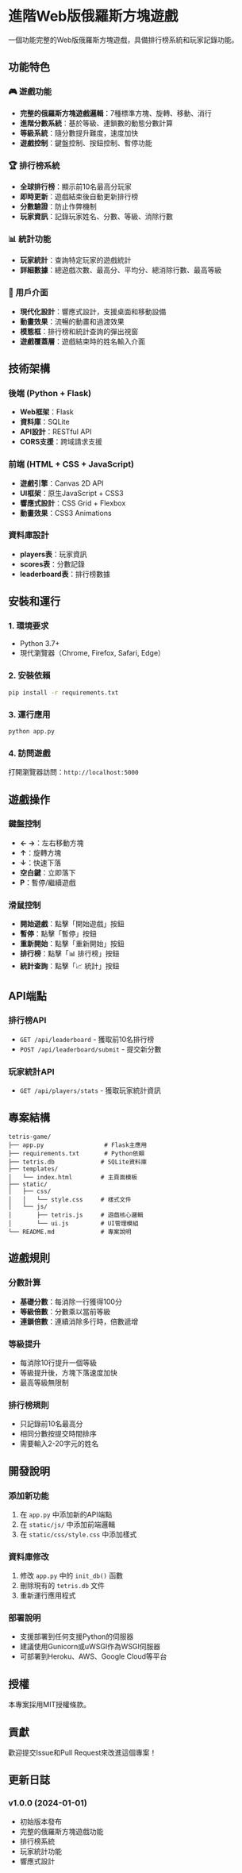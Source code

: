 # 進階Web版俄羅斯方塊遊戲

一個功能完整的Web版俄羅斯方塊遊戲，具備排行榜系統和玩家記錄功能。

## 功能特色

### 🎮 遊戲功能
- **完整的俄羅斯方塊遊戲邏輯**：7種標準方塊、旋轉、移動、消行
- **進階分數系統**：基於等級、連鎖數的動態分數計算
- **等級系統**：隨分數提升難度，速度加快
- **遊戲控制**：鍵盤控制、按鈕控制、暫停功能

### 🏆 排行榜系統
- **全球排行榜**：顯示前10名最高分玩家
- **即時更新**：遊戲結束後自動更新排行榜
- **分數驗證**：防止作弊機制
- **玩家資訊**：記錄玩家姓名、分數、等級、消除行數

### 📊 統計功能
- **玩家統計**：查詢特定玩家的遊戲統計
- **詳細數據**：總遊戲次數、最高分、平均分、總消除行數、最高等級

### 🎨 用戶介面
- **現代化設計**：響應式設計，支援桌面和移動設備
- **動畫效果**：流暢的動畫和過渡效果
- **模態框**：排行榜和統計查詢的彈出視窗
- **遊戲覆蓋層**：遊戲結束時的姓名輸入介面

## 技術架構

### 後端 (Python + Flask)
- **Web框架**：Flask
- **資料庫**：SQLite
- **API設計**：RESTful API
- **CORS支援**：跨域請求支援

### 前端 (HTML + CSS + JavaScript)
- **遊戲引擎**：Canvas 2D API
- **UI框架**：原生JavaScript + CSS3
- **響應式設計**：CSS Grid + Flexbox
- **動畫效果**：CSS3 Animations

### 資料庫設計
- **players表**：玩家資訊
- **scores表**：分數記錄
- **leaderboard表**：排行榜數據

## 安裝和運行

### 1. 環境要求
- Python 3.7+
- 現代瀏覽器（Chrome, Firefox, Safari, Edge）

### 2. 安裝依賴
```bash
pip install -r requirements.txt
```

### 3. 運行應用
```bash
python app.py
```

### 4. 訪問遊戲
打開瀏覽器訪問：`http://localhost:5000`

## 遊戲操作

### 鍵盤控制
- **← →**：左右移動方塊
- **↑**：旋轉方塊
- **↓**：快速下落
- **空白鍵**：立即落下
- **P**：暫停/繼續遊戲

### 滑鼠控制
- **開始遊戲**：點擊「開始遊戲」按鈕
- **暫停**：點擊「暫停」按鈕
- **重新開始**：點擊「重新開始」按鈕
- **排行榜**：點擊「📊 排行榜」按鈕
- **統計查詢**：點擊「📈 統計」按鈕

## API端點

### 排行榜API
- `GET /api/leaderboard` - 獲取前10名排行榜
- `POST /api/leaderboard/submit` - 提交新分數

### 玩家統計API
- `GET /api/players/stats` - 獲取玩家統計資訊

## 專案結構

```
tetris-game/
├── app.py                 # Flask主應用
├── requirements.txt       # Python依賴
├── tetris.db             # SQLite資料庫
├── templates/
│   └── index.html        # 主頁面模板
├── static/
│   ├── css/
│   │   └── style.css     # 樣式文件
│   └── js/
│       ├── tetris.js     # 遊戲核心邏輯
│       └── ui.js         # UI管理模組
└── README.md             # 專案說明
```

## 遊戲規則

### 分數計算
- **基礎分數**：每消除一行獲得100分
- **等級倍數**：分數乘以當前等級
- **連鎖倍數**：連續消除多行時，倍數遞增

### 等級提升
- 每消除10行提升一個等級
- 等級提升後，方塊下落速度加快
- 最高等級無限制

### 排行榜規則
- 只記錄前10名最高分
- 相同分數按提交時間排序
- 需要輸入2-20字元的姓名

## 開發說明

### 添加新功能
1. 在 `app.py` 中添加新的API端點
2. 在 `static/js/` 中添加前端邏輯
3. 在 `static/css/style.css` 中添加樣式

### 資料庫修改
1. 修改 `app.py` 中的 `init_db()` 函數
2. 刪除現有的 `tetris.db` 文件
3. 重新運行應用程式

### 部署說明
- 支援部署到任何支援Python的伺服器
- 建議使用Gunicorn或uWSGI作為WSGI伺服器
- 可部署到Heroku、AWS、Google Cloud等平台

## 授權

本專案採用MIT授權條款。

## 貢獻

歡迎提交Issue和Pull Request來改進這個專案！

## 更新日誌

### v1.0.0 (2024-01-01)
- 初始版本發布
- 完整的俄羅斯方塊遊戲功能
- 排行榜系統
- 玩家統計功能
- 響應式設計